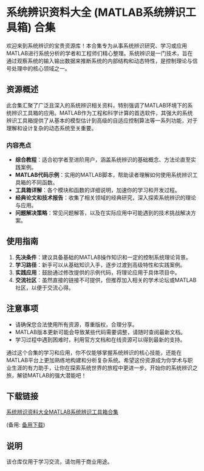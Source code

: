 # 系统辨识资料大全 (MATLAB系统辨识工具箱) 合集

欢迎来到系统辨识的宝贵资源库！本合集专为从事系统辨识研究、学习或应用MATLAB进行系统分析的学者和工程师们精心整理。系统辨识是一门技术，旨在通过观察系统的输入输出数据来推断系统的内部结构和动态特性，是控制理论与信号处理中的核心领域之一。

## 资源概述

此合集汇聚了广泛且深入的系统辨识相关资料，特别强调了MATLAB环境下的系统辨识工具箱的应用。MATLAB作为工程和科学计算的首选软件，其强大的系统辨识工具箱提供了从基本的模型估计到高级的自适应控制算法等一系列功能，对于理解和设计复杂的动态系统至关重要。

### 内容亮点

- **综合教程**：适合初学者至进阶用户，涵盖系统辨识的基础概念、方法论直至实践案例。
- **MATLAB代码示例**：实用的MATLAB脚本，帮助读者理解如何使用系统辨识工具箱的不同函数。
- **工具箱详解**：各个模块和函数的详细说明，加速你的学习和开发过程。
- **经典论文和技术报告**：收集了相关领域的经典研究，深入探索系统辨识的理论与应用。
- **问题解决策略**：常见问题解答，以及在实际应用中可能遇到的技术挑战解决方案。

## 使用指南

1. **先决条件**：建议具备基础的MATLAB操作知识和一定的控制系统理论背景。
2. **学习路径**：新手可以从基础知识入手，逐步过渡到高级特性和实践案例。
3. **实践应用**：鼓励通过修改提供的示例代码，将理论应用于具体项目中。
4. **交流社区**：虽然直接的链接不可提供，但推荐加入相关的学术论坛或MATLAB社区，以便于交流心得。

## 注意事项

- 请确保您合法使用所有资源，尊重版权，合理分享。
- MATLAB版本更新可能会导致某些代码需要调整，请随时查阅最新文档。
- 学习过程中遇到困难时，利用官方文档和在线资源可以得到最新的支持。

通过这个合集的学习和应用，你不仅能够掌握系统辨识的核心技能，还能在MATLAB平台上更加熟练地构建和分析复杂系统。希望这份资源成为你学术与职业生涯的有力助手，让你在探索系统世界的旅程中更进一步。开始你的系统辨识之旅，解锁MATLAB的强大潜能吧！

## 下载链接
[系统辨识资料大全MATLAB系统辨识工具箱合集](https://pan.quark.cn/s/a30f944596eb) 

(备用: [备用下载](https://pan.baidu.com/s/1pj_oU-FeUc43K-YuzKx53g?pwd=1234))

## 说明

该仓库仅用于学习交流，请勿用于商业用途。
